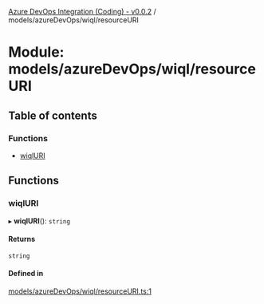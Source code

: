 [Azure DevOps Integration (Coding) - v0.0.2](../README.md) / models/azureDevOps/wiql/resourceURI

# Module: models/azureDevOps/wiql/resourceURI

## Table of contents

### Functions

- [wiqlURI](models_azureDevOps_wiql_resourceURI.md#wiqluri)

## Functions

### wiqlURI

▸ **wiqlURI**(): `string`

#### Returns

`string`

#### Defined in

[models/azureDevOps/wiql/resourceURI.ts:1](https://github.com/jeysgar1/azure-devops-api-kms/blob/c1ba83d/src/models/azureDevOps/wiql/resourceURI.ts#L1)

